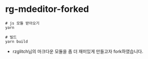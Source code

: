# rg-mdeditor-forked

```
# js 모듈 받아오기
yarn

# 빌드
yarn build
```

- rzglitch님의 마크다운 모듈을 좀 더 재미있게 만들고자 fork하였습니다.


